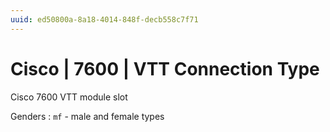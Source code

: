 ```yaml
---
uuid: ed50800a-8a18-4014-848f-decb558c7f71
---
```

# Cisco | 7600 | VTT Connection Type

Cisco 7600 VTT module slot

Genders
: `mf` - male and female types
